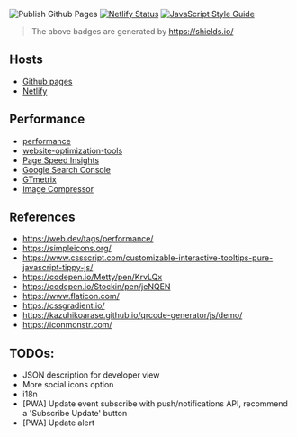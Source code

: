 
![Publish Github Pages](https://github.com/chendachao/chendachao.github.io/workflows/Publish%20Github%20Pages/badge.svg)
[![Netlify Status](https://api.netlify.com/api/v1/badges/f38782ce-8baa-4295-aa71-12c5ce788b8a/deploy-status)](https://app.netlify.com/sites/chenlarrydachao/deploys)
[![JavaScript Style Guide](https://img.shields.io/badge/code_style-standard-brightgreen.svg)](https://standardjs.com)

> The above badges are generated by https://shields.io/

## Hosts
- [Github pages](https://chendachao.github.io/)
- [Netlify](https://chenlarrydachao.netlify.com/)

## Performance
- [performance](https://developers.google.com/web/fundamentals/performance/why-performance-matters)
- [website-optimization-tools](https://www.crazyegg.com/blog/website-optimization-tools/)
- [Page Speed Insights](https://developers.google.com/speed/pagespeed/insights)
- [Google Search Console](https://search.google.com/search-console)
- [GTmetrix](https://gtmetrix.com)
- [Image Compressor](https://imagecompressor.com/)

## References
- https://web.dev/tags/performance/
- https://simpleicons.org/
- https://www.cssscript.com/customizable-interactive-tooltips-pure-javascript-tippy-js/
- https://codepen.io/Metty/pen/KrvLQx
- https://codepen.io/Stockin/pen/jeNQEN
- https://www.flaticon.com/
- https://cssgradient.io/
- https://kazuhikoarase.github.io/qrcode-generator/js/demo/
- https://iconmonstr.com/

## TODOs:
- JSON description for developer view
- More social icons option
- i18n
- [PWA] Update event subscribe with push/notifications API, recommend a 'Subscribe Update' button
- [PWA] Update alert
